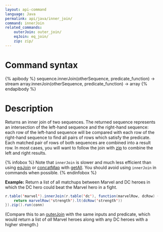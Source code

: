 ```yaml
---
layout: api-command
language: Java
permalink: api/java/inner_join/
command: innerJoin
related_commands:
    outerJoin: outer_join/
    eqJoin: eq_join/
    zip: zip/
---
```


# Command syntax #

{% apibody %}
sequence.innerJoin(otherSequence, predicate_function) &rarr; stream
array.innerJoin(otherSequence, predicate_function) &rarr; array
{% endapibody %}

# Description #

Returns an inner join of two sequences. The returned sequence represents an intersection of the left-hand sequence and the right-hand sequence: each row of the left-hand sequence will be compared with each row of the right-hand sequence to find all pairs of rows which satisfy the predicate. Each matched pair of rows of both sequences are combined into a result row. In most cases, you will want to follow the join with [zip](/api/java/zip) to combine the left and right results.

{% infobox %}
Note that `innerJoin` is slower and much less efficient than using [eqJoin](/api/java/eq_join/) or [concatMap](/api/java/concat_map/) with [getAll](/api/java/get_all/). You should avoid using `innerJoin` in commands when possible.
{% endinfobox %}

__Example:__ Return a list of all matchups between Marvel and DC heroes in which the DC hero could beat the Marvel hero in a fight.

```java
r.table('marvel').innerJoin(r.table('dc'), function(marvelRow, dcRow) {
    return marvelRow('strength').lt(dcRow('strength'))
}).zip().run(conn)
```

(Compare this to an [outerJoin](/api/java/outer_join) with the same inputs and predicate, which would return a list of *all* Marvel heroes along with any DC heroes with a higher strength.)
